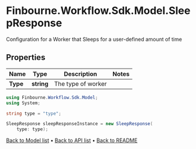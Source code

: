 # Finbourne.Workflow.Sdk.Model.SleepResponse
Configuration for a Worker that Sleeps for a user-defined amount of time

## Properties

Name | Type | Description | Notes
------------ | ------------- | ------------- | -------------
**Type** | **string** | The type of worker | 

```csharp
using Finbourne.Workflow.Sdk.Model;
using System;

string type = "type";

SleepResponse sleepResponseInstance = new SleepResponse(
    type: type);
```

[Back to Model list](../README.md#documentation-for-models) &#8226; [Back to API list](../README.md#documentation-for-api-endpoints) &#8226; [Back to README](../README.md)
